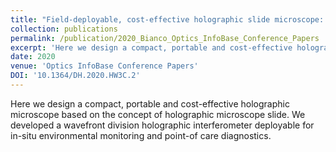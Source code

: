 ```yaml
---
title: "Field-deployable, cost-effective holographic slide microscope: a 3D-printed prototype"
collection: publications
permalink: /publication/2020_Bianco_Optics_InfoBase_Conference_Papers
excerpt: 'Here we design a compact, portable and cost-effective holographic microscope based on the concept of holographic microscope slide. We developed a wavefront division holographic interferometer deployable for in-situ environmental monitoring and point-of care diagnostics.'
date: 2020
venue: 'Optics InfoBase Conference Papers'
DOI: '10.1364/DH.2020.HW3C.2'
---
```

Here we design a compact, portable and cost-effective holographic microscope based on the concept of holographic microscope slide. We developed a wavefront division holographic interferometer deployable for in-situ environmental monitoring and point-of care diagnostics.
